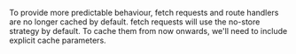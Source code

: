 To provide more predictable behaviour, fetch requests and route handlers are no longer cached by default. fetch requests will use the no-store strategy by default. To cache them from now onwards, we'll need to include explicit cache parameters.
